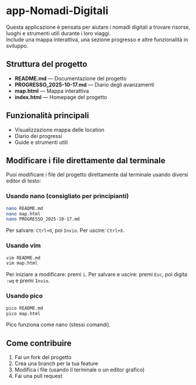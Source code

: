 # app-Nomadi-Digitali

Questa applicazione è pensata per aiutare i nomadi digitali a trovare risorse, luoghi e strumenti utili durante i loro viaggi.  
Include una mappa interattiva, una sezione progresso e altre funzionalità in sviluppo.

## Struttura del progetto

- **README.md** — Documentazione del progetto
- **PROGRESSO_2025-10-17.md** — Diario degli avanzamenti
- **map.html** — Mappa interattiva
- **index.html** — Homepage del progetto

## Funzionalità principali

- Visualizzazione mappa delle location
- Diario dei progressi
- Guide e strumenti utili

## Modificare i file direttamente dal terminale

Puoi modificare i file del progetto direttamente dal terminale usando diversi editor di testo:

### Usando nano (consigliato per principianti)
```bash
nano README.md
nano map.html
nano PROGRESSO_2025-10-17.md
```
Per salvare: `Ctrl+O`, poi `Invio`. Per uscire: `Ctrl+X`.

### Usando vim
```bash
vim README.md
vim map.html
```
Per iniziare a modificare: premi `i`. Per salvare e uscire: premi `Esc`, poi digita `:wq` e premi `Invio`.

### Usando pico
```bash
pico README.md
pico map.html
```
Pico funziona come nano (stessi comandi).

## Come contribuire

1. Fai un fork del progetto
2. Crea una branch per la tua feature
3. Modifica i file (usando il terminale o un editor grafico)
4. Fai una pull request
